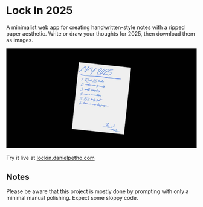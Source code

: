 # Lock In 2025

A minimalist web app for creating handwritten-style notes with a ripped paper aesthetic. Write or draw your thoughts for 2025, then download them as images.

![Lock In 2025 Preview](./public/og.jpg)

Try it live at [lockin.danielpetho.com](https://lock-in.danielpetho.com)

## Notes

Please be aware that this project is mostly done by prompting with only a minimal manual polishing. Expect some sloppy code.
